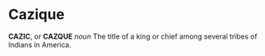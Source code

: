# Cazique

**CAZIC**, or **CAZQUE** _noun_ The title of a king or chief among several tribes of Indians in America.